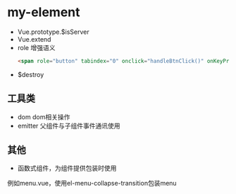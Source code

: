 # my-element

- Vue.prototype.$isServer
- Vue.extend
- role 增强语义
  ````html
  <span role="button" tabindex="0" onclick="handleBtnClick()" onKeyPress="handleBtnKeyPress()">Save</span>
  ````
- $destroy


## 工具类
- dom dom相关操作
- emitter 父组件与子组件事件通讯使用


## 其他
- 函数式组件，为组件提供包装时使用

例如menu.vue，使用el-menu-collapse-transition包装menu
